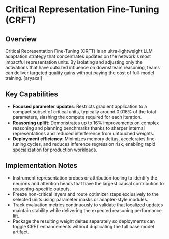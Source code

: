 # Critical Representation Fine-Tuning (CRFT)

## Overview
Critical Representation Fine-Tuning (CRFT) is an ultra-lightweight LLM adaptation strategy that concentrates updates on the network's most impactful representation units. By isolating and adjusting only the activations that have outsized influence on downstream reasoning, teams can deliver targeted quality gains without paying the cost of full-model training. [aryaxai]

## Key Capabilities
- **Focused parameter updates**: Restricts gradient application to a compact subset of critical units, typically around 0.016% of the total parameters, slashing the compute required for each iteration.
- **Reasoning uplift**: Demonstrates up to 16% improvements on complex reasoning and planning benchmarks thanks to sharper internal representations and reduced interference from untouched weights.
- **Deployment efficiency**: Minimizes memory deltas, accelerates fine-tuning cycles, and reduces inference regression risk, enabling rapid specialization for production workloads.

## Implementation Notes
- Instrument representation probes or attribution tooling to identify the neurons and attention heads that have the largest causal contribution to reasoning-specific outputs.
- Freeze non-critical layers and route optimizer steps exclusively to the selected units using parameter masks or adapter-style modules.
- Track evaluation metrics continuously to validate that localized updates maintain stability while delivering the expected reasoning performance lift.
- Package the resulting weight deltas separately so deployments can toggle CRFT enhancements without duplicating the full base model artifact.
